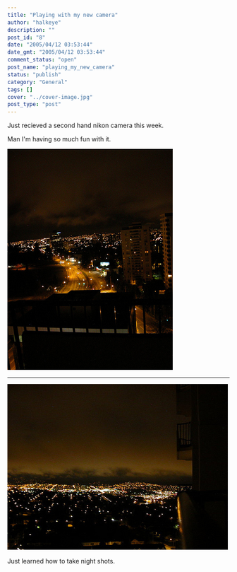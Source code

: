 ```yaml
---
title: "Playing with my new camera"
author: "halkeye"
description: ""
post_id: "8"
date: "2005/04/12 03:53:44"
date_gmt: "2005/04/12 03:53:44"
comment_status: "open"
post_name: "playing_my_new_camera"
status: "publish"
category: "General"
tags: []
cover: "../cover-image.jpg"
post_type: "post"
---
```


Just recieved a second hand nikon camera this week.  

Man I'm having so much fun with it.

![](4200444579_6a8a271ae1.jpg)  

---  

![](4201198294_64272acbca.jpg)

Just learned how to take night shots.
